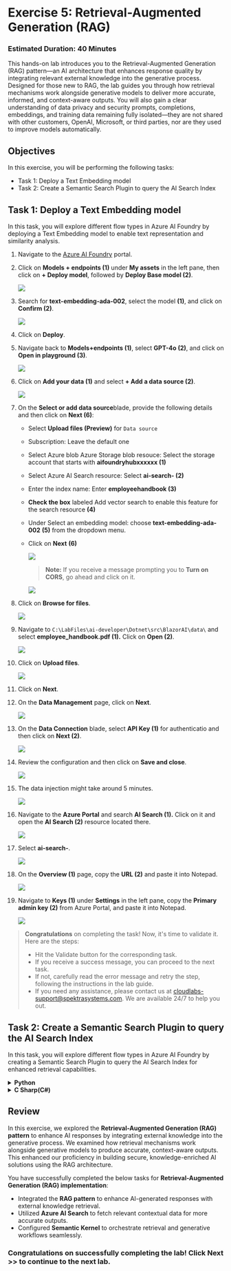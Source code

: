 # Exercise 5: Retrieval-Augmented Generation (RAG)

### Estimated Duration: 40 Minutes

This hands-on lab introduces you to the Retrieval-Augmented Generation (RAG) pattern—an AI architecture that enhances response quality by integrating relevant external knowledge into the generative process. Designed for those new to RAG, the lab guides you through how retrieval mechanisms work alongside generative models to deliver more accurate, informed, and context-aware outputs. You will also gain a clear understanding of data privacy and security prompts, completions, embeddings, and training data remaining fully isolated—they are not shared with other customers, OpenAI, Microsoft, or third parties, nor are they used to improve models automatically.

## Objectives
In this exercise, you will be performing the following tasks:
- Task 1: Deploy a Text Embedding model
- Task 2: Create a Semantic Search Plugin to query the AI Search Index

## Task 1: Deploy a Text Embedding model

In this task, you will explore different flow types in Azure AI Foundry by deploying a Text Embedding model to enable text representation and similarity analysis.

1. Navigate to the [Azure AI Foundry](https://ai.azure.com/) portal.
1. Click on **Models + endpoints (1)** under **My assets** in the left pane, then click on **+ Deploy model**, followed by **Deploy Base model (2)**.

    ![](./media/image_007-1.png)
1. Search for **text-embedding-ada-002**, select the model **(1)**, and click on **Confirm (2)**.

    ![](./media/image_084.png)

1. Click on **Deploy**.

1. Navigate back to **Models+endpoints (1)**, select **GPT-4o (2)**, and click on **Open in playground (3)**.

    ![](./media/sk34.png)

1. Click on **Add your data (1)** and select **+ Add a data source (2)**.

    ![](./media/image_085a.png)

1. On the **Select or add data source**blade, provide the following details and then click on **Next (6)**:

    - Select **Upload files (Preview)** for `Data source`
    - Subscription: Leave the default one
    - Select Azure blob Azure Storage blob resouce: Select the storage account that starts with **aifoundryhubxxxxxx (1)**
    - Select Azure AI Search resource: Select **ai-search-<inject key="Deployment ID" enableCopy="false"></inject> (2)** 
    - Enter the index name: Enter **employeehandbook (3)** 
    - **Check the box** labeled Add vector search to enable this feature for the search resource **(4)**
    - Under Select an embedding model: choose **text-embedding-ada-002** **(5)** from the dropdown menu.
    - Click on **Next** **(6)**
 
      ![](./media/add-data-source.png)

      >**Note:** If you receive a message prompting you to **Turn on CORS**, go ahead and click on it.

      ![](./media/sk35a.png)      

1. Click on **Browse for files**.

    ![](./media/sk36.png)
  
1. Navigate to `C:\LabFiles\ai-developer\Dotnet\src\BlazorAI\data\` and select **employee_handbook.pdf (1).** Click on **Open (2)**.

    ![](./media/image_087.png)

1. Click on **Upload files**.

    ![](./media/sk37.png)

1. Click on **Next**.

1. On the **Data Management** page, click on **Next**.

    ![](./media/sk38.png)

1. On the **Data Connection** blade, select **API Key (1)** for authenticatio and then click on **Next (2)**.    

    ![](./media/sk39.png)

1. Review the configuration and then click on **Save and close**.

    ![](./media/sk40.png)

1. The data injection might take around 5 minutes.

    ![](./media/sk41.png)

1. Navigate to the **Azure Portal** and search **AI Search (1).** Click on it and open the **AI Search (2)** resource located there.

    ![](./media/image_089.png)

1. Select **ai-search-<inject key="Deployment ID" enableCopy="false"></inject>**.    
    
    ![](./media/image_090.png)

1. On the **Overview (1)** page, copy the **URL (2)** and paste it into Notepad.

    ![](./media/image_091.png)

1. Navigate to **Keys (1)** under **Settings** in the left pane, copy the **Primary admin key (2)** from Azure Portal, and paste it into Notepad.

    ![](./media/image_092.png)

> **Congratulations** on completing the task! Now, it's time to validate it. Here are the steps:
> - Hit the Validate button for the corresponding task.
> - If you receive a success message, you can proceed to the next task.
> - If not, carefully read the error message and retry the step, following the instructions in the lab guide. 
> - If you need any assistance, please contact us at cloudlabs-support@spektrasystems.com. We are available 24/7 to help you out.

<validation step="aba3f1c2-bf55-4ca3-baf6-fcaa280552fa" />  

## Task 2: Create a Semantic Search Plugin to query the AI Search Index

In this task, you will explore different flow types in Azure AI Foundry by creating a Semantic Search Plugin to query the AI Search Index for enhanced retrieval capabilities.

<details>
<summary><strong>Python</strong></summary>

1. Navigate to `Python>src` directory and open **.env (1)** file.

    ![](./media/image_026.png)

2. Paste the **AI search URL** that you copied earlier in the exercise beside `AI_SEARCH_URL` in the **.env** file.

    > **Note:** Ensure that every value in the **.env** file is enclosed in **double quotes (")**.

3. Paste the **Primary admin key** that you copied earlier in the exercise beside `AI_SEARCH_KEY`.

    ![](./media/sk42.png)

4. On the **Overview (1)** page, go to **Azure AI services (2)** and copy the **Azure AI services Endpoint (3)** and the Key as well.

    ![](./media/overview-01.png)

5. Paste the **Embed API key** you copied earlier into the .env file, next to the `AZURE_OPENAI_EMBED_API_KEY` entry.

6. Paste the **Embed Endpoint** you copied earlier into the .env file, next to the `AZURE_OPENAI_EMBED_ENDPOINT` entry.

    ![](./media/embed-key.png)

7. Save the file.

8. Navigate to `Python>src>plugins` directory and create a new file named **ContosoSearchPlugin.py (1)**.

    ![](./media/image_094.png)

9. Add the following code to the file:

    ```python
    # Entire ContosoSearchPlugin class code goes here...
    # (Omitted for brevity, but should be placed within this code block)
    ```

10. Save the file.

11. Navigate to `Python>src` directory and open **chat.py (1)** file.

    ![](./media/image_030.png)

12. Add the following code in the `#Import Modules` section of the file.

    ```python
    from semantic_kernel.connectors.ai.chat_completion_client_base import ChatCompletionClientBase
    from semantic_kernel.connectors.ai.open_ai import OpenAIChatPromptExecutionSettings
    import os
    from semantic_kernel.connectors.ai.open_ai.prompt_execution_settings.azure_chat_prompt_execution_settings import (
        AzureChatPromptExecutionSettings,
    )
    from plugins.time_plugin import TimePlugin
    from plugins.geo_coding_plugin import GeoPlugin
    from plugins.weather_plugin import WeatherPlugin
    from semantic_kernel.connectors.ai.open_ai import AzureTextEmbedding
    from plugins.ContosoSearchPlugin import ContosoSearchPlugin
    ```
    
    ![](./media/import-modules-01.png)

13. Add the following code in the `#Challenge 05 - Add Text Embedding service for semantic search` section of the file.

    ```python
    text_embedding_service = AzureTextEmbedding(
        deployment_name=os.getenv("AZURE_OPENAI_EMBED_DEPLOYMENT_NAME"),
        api_key=os.getenv("AZURE_OPENAI_API_KEY"),
        endpoint=os.getenv("AZURE_OPENAI_ENDPOINT"),
        service_id="embedding-service"
    )
    kernel.add_service(text_embedding_service)
    logger.info("Text Embedding service added")
    # Challenge 07 - Add DALL-E image generation service
    chat_completion_service = kernel.get_service(type=ChatCompletionClientBase)
    return kernel

    async def process_message(user_input):
        global chat_history

        # Check if the query is related to Contoso to route to the handbook search
        if is_contoso_related(user_input):
            logger.info(f"Contoso-related query detected: {user_input}")

            # For Contoso queries, we want fresh responses without previous context
            result = await search_employee_handbook(user_input)

            # Clear existing chat history for Contoso queries to avoid context contamination
            chat_history = ChatHistory()

            # Add only the current interaction
            chat_history.add_user_message(user_input)
            chat_history.add_assistant_message(result)
            return result

        kernel = initialize_kernel()
    ```
    
    ![](./media/image_096.png)

    > **Note**: Please refer to the screenshots to locate the code in the proper position to avoid indentation errors.

14. Add the following code in the `# Challenge 05 - Add Search Plugin` section of the file.

    ```python
    kernel.add_plugin(
        ContosoSearchPlugin(),
        plugin_name="ContosoSearch",
    )
    logger.info("Contoso Handbook Search plugin loaded")
    ```
    
    ![](./media/image_097.png)

    > **Note**: Please refer to the screenshots to locate the code in the proper position to avoid indentation errors.

15. Refer to the code provided at the following URL. Please verify that your code matches the one below and correct any indentation errors if present:

    - Open the provided link in your browser, press Ctrl + A to select all the content, then copy and paste it into Visual Studio Code.

    ```
    https://raw.githubusercontent.com/CloudLabsAI-Azure/ai-developer/refs/heads/prod/CodeBase/python/lab-05.py
    ```

16. Save the file.

17. Right-click on `Python>src` **(1)** in the left pane and select **Open in Integrated Terminal (2)**.

    ![](./media/image_035.png)

18. Use the following command to run the app:

    ```
    streamlit run app.py
    ```

19. If the app does not open automatically in the browser, you can access it using the following **URL**:

    ```
    http://localhost:8501
    ```

20. Submit the following prompts and observe the AI responses:

    ```
    What are the steps for the Contoso Performance Reviews?
    ```

    ```
    What is Contoso's policy on Data Security?
    ```

    ```
    Who do I contact at Contoso for questions regarding workplace safety?
    ```

21. You will receive a response similar to the one shown below:

    ![](./media/image_098.png)  
    ![](./media/image_099.png)  
    ![](./media/image_100.png)

</details>

<details>
<summary><strong>C Sharp(C#)</strong></summary>

1. Navigate to `Dotnet>src>BlazorAI` directory and open **appsettings.json (1)** file.

      ![](./media/image_028.png)

1. Paste the **AI search URL** that you copied earlier in the exercise besides `AI_SEARCH_URL` in **appsettings.json** file.

      > **Note:** Ensure that every value in the **appsettings.json** file is enclosed in **double quotes (")**.

1. Paste the **Primary admin key (1)** that you copied earlier in the exercise besides `AI_SEARCH_KEY` **(2)**.

      ![](./media/image_101.png)

1. Save the file.

1. Navigate to `Dotnet>src>BlazorAI>Plugins` directory and create a new file named **ContosoSearchPlugin.cs (1)**.

      ![](./media/image_102.png)

1. Add the following code to the file:

      ```
        using System.ComponentModel;
        using System.Text.Json.Serialization;
        using Azure;
        using Azure.Search.Documents;
        using Azure.Search.Documents.Indexes;
        using Azure.Search.Documents.Models;
        using Microsoft.SemanticKernel;
        using Microsoft.SemanticKernel.Embeddings;
        using System.Text;

        namespace BlazorAI.Plugins
        {
            public class ContosoSearchPlugin
            {
                private readonly ITextEmbeddingGenerationService _textEmbeddingGenerationService;
                private readonly SearchIndexClient _indexClient;

                public ContosoSearchPlugin(IConfiguration configuration)
                {
                    // Create the search index client
                    _indexClient = new SearchIndexClient(
                        new Uri(configuration["AI_SEARCH_URL"]),
                        new AzureKeyCredential(configuration["AI_SEARCH_KEY"]));

                    // Get the embedding service from the kernel
                    var kernelBuilder = Kernel.CreateBuilder();
                    kernelBuilder.AddAzureOpenAITextEmbeddingGeneration(
                        configuration["EMBEDDINGS_DEPLOYMODEL"],
                        configuration["AOI_ENDPOINT"],
                        configuration["AOI_API_KEY"]);
                    var kernel = kernelBuilder.Build();
                    _textEmbeddingGenerationService = kernel.GetRequiredService<ITextEmbeddingGenerationService>();
                }

                [KernelFunction("SearchHandbook")]
                [Description("Searches the Contoso employee handbook for information about company policies, benefits, procedures, or other employee-related questions. Use this when the user asks about company policies, employee benefits, work procedures, or any information that might be in an employee handbook.")]
                public async Task<string> Search(
                    [Description("The user's question about company policies, benefits, procedures or other handbook-related information")] string query)
                {
                    try
                    {
                        // Convert string query to vector embedding
                        ReadOnlyMemory<float> embedding = await _textEmbeddingGenerationService.GenerateEmbeddingAsync(query);

                        // Get client for search operations
                        SearchClient searchClient = _indexClient.GetSearchClient("employeehandbook");

                        // Configure request parameters
                        VectorizedQuery vectorQuery = new(embedding);
                        vectorQuery.Fields.Add("contentVector");  // The vector field in your index
                        vectorQuery.KNearestNeighborsCount = 3;   // Get top 3 matches

                        SearchOptions searchOptions = new()
                        {
                            VectorSearch = new() { Queries = { vectorQuery } },
                            Size = 3  // Return top 3 results
                        };

                        // Perform search request
                        Response<SearchResults<IndexSchema>> response = await searchClient.SearchAsync<IndexSchema>(searchOptions);

                        // Collect search results
                        StringBuilder results = new StringBuilder();
                        await foreach (SearchResult<IndexSchema> result in response.Value.GetResultsAsync())
                        {
                            if (!string.IsNullOrEmpty(result.Document.Content))
                            {
                                results.AppendLine($"Title: {result.Document.Title}");
                                results.AppendLine($"Content: {result.Document.Content}");
                                results.AppendLine();
                            }
                        }

                        return results.Length > 0 
                            ? results.ToString()
                            : "No relevant information found in the employee handbook.";
                    }
                    catch (Exception ex)
                    {
                        return $"Search error: {ex.Message}";
                    }
                }

                private sealed class IndexSchema
                {
                    [JsonPropertyName("content")]
                    public string Content { get; set; }

                    [JsonPropertyName("title")]
                    public string Title { get; set; }

                    [JsonPropertyName("url")]
                    public string Url { get; set; }
                }
            }
        }
      ```

1. Save the file.

1. Navigate to `Dotnet>src>BlazorAI>Components>Pages` directory and open **Chat.razor.cs (1)** file.

    ![](./media/image_038.png)

1. Add the following code in the `// Import Models` section of the file.

    ```
    using Microsoft.SemanticKernel.Connectors.AzureAISearch;
    using Azure;
    using Azure.Search.Documents.Indexes;
    using Microsoft.Extensions.DependencyInjection;
    ```

    ![](./media/image_103.png)

1. Add the following code in the `// Challenge 05 - Register Azure AI Foundry Text Embeddings Generation` section of the file.

    ```
    kernelBuilder.AddAzureOpenAITextEmbeddingGeneration(
        Configuration["EMBEDDINGS_DEPLOYMODEL"]!,
        Configuration["AOI_ENDPOINT"]!,
        Configuration["AOI_API_KEY"]!);
    ```

    ![](./media/image_104.png)

      > **Note**: Please refer the screenshots to locate the code in proper position that helps you to avoid indentation error.

1. Add the following code in the `// Challenge 05 - Register Search Index` section of the file.

    ```
    kernelBuilder.Services.AddSingleton<SearchIndexClient>(sp => 
        new SearchIndexClient(
            new Uri(Configuration["AI_SEARCH_URL"]!), 
            new AzureKeyCredential(Configuration["AI_SEARCH_KEY"]!)
        )
    );
    
    kernelBuilder.Services.AddSingleton<AzureAISearchVectorStoreRecordCollection<Dictionary<string, object>>>(sp =>
    {
        var searchIndexClient = sp.GetRequiredService<SearchIndexClient>();
        return new AzureAISearchVectorStoreRecordCollection<Dictionary<string, object>>(
            searchIndexClient,
            "employeehandbook"
        );
    });
    
    kernelBuilder.AddAzureAISearchVectorStore();
    ```

      ![](./media/image_105.png)

      > **Note**: Please refer the screenshots to locate the code in proper position that helps you to avoid indentation error.

1. Add the following code in the `// Challenge 05 - Add Search Plugin` section of the file.

    ```
    var searchPlugin = new ContosoSearchPlugin(Configuration);
    kernel.ImportPluginFromObject(searchPlugin, "HandbookPlugin");
    ```

      ![](./media/image_106.png)

1. Refer to the code provided at the following URL. Please verify that your code matches the one below and correct any indentation errors if present

    - Open the provided link in your browser, press Ctrl + A to select all the content, then copy and paste it into Visual Studio Code

         ```
         https://raw.githubusercontent.com/CloudLabsAI-Azure/ai-developer/refs/heads/prod/CodeBase/c%23/lab-05.cs
         ```
1. Save the file.

1. Right-click on `Dotnet>src>Aspire>Aspire.AppHost` **(1)** in the left pane and select **Open in Integrated Terminal (2)**.

      ![](./media/image_040.png)

1. Use the following command to run the app:

     ```
     dotnet run
     ```

1. Open a new tab in the browser and navigate to the link for **blazor-aichat**, i.e. **https://localhost:7118/**.

1. Submit the following prompt and see how the AI responds:

     ```
     What are the steps for the Contoso Performance Reviews?
     ```
     ```
     What is Contoso's policy on Data Security?
     ```
     ```
     Who do I contact at Contoso for questions regarding workplace safety?
     ```

1. You will receive a response similar to the one shown below:

      ![](./media/image_107.png)

      ![](./media/image_108.png)

      ![](./media/image_109.png)

1. Once you receive the response, navigate back to the Visual Studio Code terminal and then press **Ctrl+C** to stop the build process.

</details>

## Review

In this exercise, we explored the **Retrieval-Augmented Generation (RAG) pattern** to enhance AI responses by integrating external knowledge into the generative process. We examined how retrieval mechanisms work alongside generative models to produce accurate, context-aware outputs. This enhanced our proficiency in building secure, knowledge-enriched AI solutions using the RAG architecture.

You have successfully completed the below tasks for **Retrieval-Augmented Generation (RAG) implementation**:  

- Integrated the **RAG pattern** to enhance AI-generated responses with external knowledge retrieval.  
- Utilized **Azure AI Search** to fetch relevant contextual data for more accurate outputs.  
- Configured **Semantic Kernel** to orchestrate retrieval and generative workflows seamlessly.  

### Congratulations on successfully completing the lab! Click Next >> to continue to the next lab.
